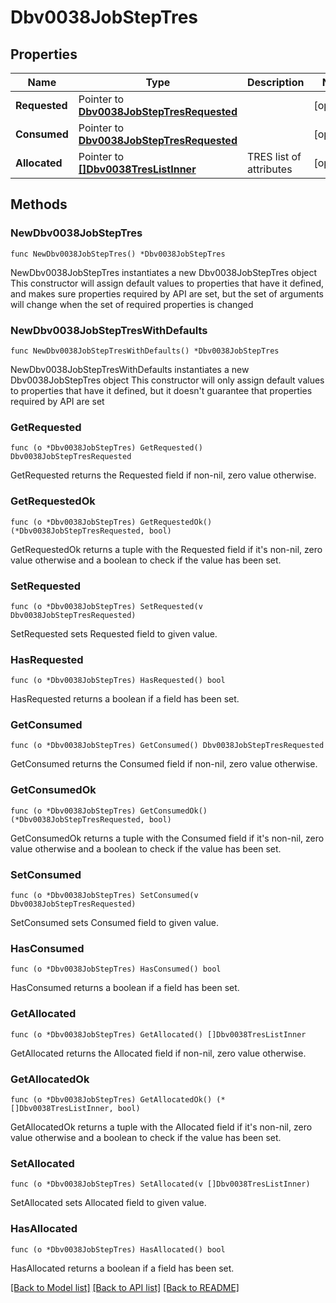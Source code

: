 # Dbv0038JobStepTres

## Properties

Name | Type | Description | Notes
------------ | ------------- | ------------- | -------------
**Requested** | Pointer to [**Dbv0038JobStepTresRequested**](Dbv0038JobStepTresRequested.md) |  | [optional] 
**Consumed** | Pointer to [**Dbv0038JobStepTresRequested**](Dbv0038JobStepTresRequested.md) |  | [optional] 
**Allocated** | Pointer to [**[]Dbv0038TresListInner**](Dbv0038TresListInner.md) | TRES list of attributes | [optional] 

## Methods

### NewDbv0038JobStepTres

`func NewDbv0038JobStepTres() *Dbv0038JobStepTres`

NewDbv0038JobStepTres instantiates a new Dbv0038JobStepTres object
This constructor will assign default values to properties that have it defined,
and makes sure properties required by API are set, but the set of arguments
will change when the set of required properties is changed

### NewDbv0038JobStepTresWithDefaults

`func NewDbv0038JobStepTresWithDefaults() *Dbv0038JobStepTres`

NewDbv0038JobStepTresWithDefaults instantiates a new Dbv0038JobStepTres object
This constructor will only assign default values to properties that have it defined,
but it doesn't guarantee that properties required by API are set

### GetRequested

`func (o *Dbv0038JobStepTres) GetRequested() Dbv0038JobStepTresRequested`

GetRequested returns the Requested field if non-nil, zero value otherwise.

### GetRequestedOk

`func (o *Dbv0038JobStepTres) GetRequestedOk() (*Dbv0038JobStepTresRequested, bool)`

GetRequestedOk returns a tuple with the Requested field if it's non-nil, zero value otherwise
and a boolean to check if the value has been set.

### SetRequested

`func (o *Dbv0038JobStepTres) SetRequested(v Dbv0038JobStepTresRequested)`

SetRequested sets Requested field to given value.

### HasRequested

`func (o *Dbv0038JobStepTres) HasRequested() bool`

HasRequested returns a boolean if a field has been set.

### GetConsumed

`func (o *Dbv0038JobStepTres) GetConsumed() Dbv0038JobStepTresRequested`

GetConsumed returns the Consumed field if non-nil, zero value otherwise.

### GetConsumedOk

`func (o *Dbv0038JobStepTres) GetConsumedOk() (*Dbv0038JobStepTresRequested, bool)`

GetConsumedOk returns a tuple with the Consumed field if it's non-nil, zero value otherwise
and a boolean to check if the value has been set.

### SetConsumed

`func (o *Dbv0038JobStepTres) SetConsumed(v Dbv0038JobStepTresRequested)`

SetConsumed sets Consumed field to given value.

### HasConsumed

`func (o *Dbv0038JobStepTres) HasConsumed() bool`

HasConsumed returns a boolean if a field has been set.

### GetAllocated

`func (o *Dbv0038JobStepTres) GetAllocated() []Dbv0038TresListInner`

GetAllocated returns the Allocated field if non-nil, zero value otherwise.

### GetAllocatedOk

`func (o *Dbv0038JobStepTres) GetAllocatedOk() (*[]Dbv0038TresListInner, bool)`

GetAllocatedOk returns a tuple with the Allocated field if it's non-nil, zero value otherwise
and a boolean to check if the value has been set.

### SetAllocated

`func (o *Dbv0038JobStepTres) SetAllocated(v []Dbv0038TresListInner)`

SetAllocated sets Allocated field to given value.

### HasAllocated

`func (o *Dbv0038JobStepTres) HasAllocated() bool`

HasAllocated returns a boolean if a field has been set.


[[Back to Model list]](../README.md#documentation-for-models) [[Back to API list]](../README.md#documentation-for-api-endpoints) [[Back to README]](../README.md)


